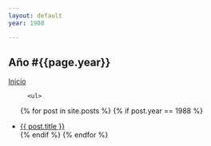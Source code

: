 ```yaml
---
layout: default
year: 1988

---
```


<section class="posts">
  <div class="flex-row-between">
    <h1>Año #{{page.year}}</h1>
    <a href="{{ site.url }}{{ site.baseurl }}"><i class="fa fa-home" aria-hidden="true"></i> Inicio</a>
     
  </div>
  <ul>


      <ul>
  {% for post in site.posts %}
    {% if post.year == 1988 %}
      <li><a href="{{ post.url | relative_url }}">{{ post.title }}</a></li>
    {% endif %}
  {% endfor %}
</ul>
      
  </ul>
</section>



